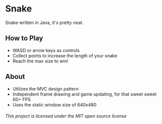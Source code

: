 # Snake

Snake written in Java, it's pretty neat.

## How to Play
 * WASD or arrow keys as controls
 * Collect points to increase the length of your snake
 * Reach the max size to win!

## About
 * Utilizes the MVC design pattern
 * Independent frame drawing and game updating, for that sweet sweet 60+ FPS
 * Uses the static window size of 640x480



###### This project is licensed under the MIT open source license